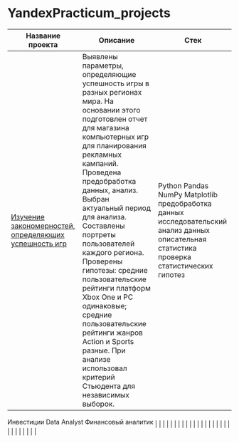 # YandexPracticum_projects
|  Название проекта | Описание  |  Стек |
| ------------ | ------------ | ------------ |
| [Изучение закономерностей, определяющих успешность игр](https://github.com/alizaveta/Portfolio/blob/main/games/%D1%81%D0%B1%D0%BE%D1%80%D0%BD%D1%8B%D0%B8%CC%86%20%D0%BF%D1%80%D0%BE%D0%B5%D0%BA%D1%82_%D0%98%D0%B3%D1%80%D1%8B.ipynb)|  Выявлены параметры, определяющие успешность игры в разных регионах мира. На основании этого подготовлен отчет для магазина компьютерных игр для планирования рекламных кампаний. Проведена предобработка данных, анализ. Выбран актуальный период для анализа. Составлены портреты пользователей каждого региона. Проверены гипотезы: средние пользовательские рейтинги платформ Xbox One и PC одинаковые; средние пользовательские рейтинги жанров Action и Sports разные. При анализе использовал критерий Стьюдента для независимых выборок. |  Python Pandas NumPy Matplotlib предобработка данных исследовательский анализ данных описательная статистика проверка статистических гипотез

<div style="white-space: nowrap; overflow: hidden; text-overflow: ellipsis; display: inline-block; height: 20px; line-height: 20px;">Инвестиции</div>
<div style="white-space: nowrap; overflow: hidden; text-overflow: ellipsis; display: inline-block; height: 20px; line-height: 20px;">Data Analyst</div>
<div style="white-space: nowrap; overflow: hidden; text-overflow: ellipsis; display: inline-block; height: 20px; line-height: 20px;">Финансовый аналитик</div>
|   |   |   |
|   |   |   |
|   |   |   |
|   |   |   |
|   |   |   |
|   |   |   |
|   |   |   |
